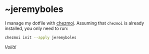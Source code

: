 # ~jeremyboles

I manage my dotfile with [chezmoi][chezmoi]. Assuming that `chezmoi` is already installed, you only need to run:

```bash
chezmoi init --apply jeremyboles
```

_Voilà!_

[chezmoi]: https://www.chezmoi.io/

